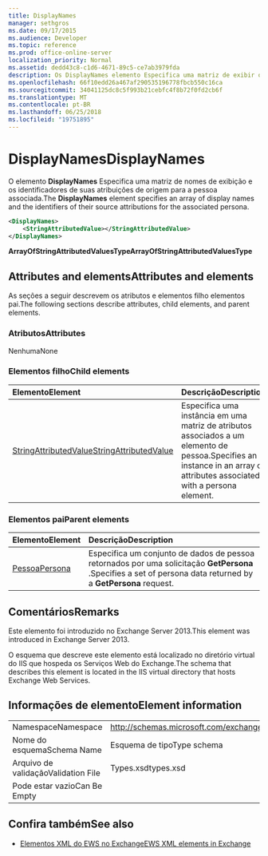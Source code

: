 ```yaml
---
title: DisplayNames
manager: sethgros
ms.date: 09/17/2015
ms.audience: Developer
ms.topic: reference
ms.prod: office-online-server
localization_priority: Normal
ms.assetid: dedd43c8-c1d6-4671-89c5-ce7ab3979fda
description: Os DisplayNames elemento Especifica uma matriz de exibir os nomes e os identificadores de suas atribuições de origem para a pessoa associada.
ms.openlocfilehash: 66f10edd26a467af290535196778fbcb550c16ca
ms.sourcegitcommit: 34041125dc8c5f993b21cebfc4f8b72f0fd2cb6f
ms.translationtype: MT
ms.contentlocale: pt-BR
ms.lasthandoff: 06/25/2018
ms.locfileid: "19751895"
---
```

# <a name="displaynames"></a><span data-ttu-id="33bb3-103">DisplayNames</span><span class="sxs-lookup"><span data-stu-id="33bb3-103">DisplayNames</span></span>

<span data-ttu-id="33bb3-104">O elemento **DisplayNames** Especifica uma matriz de nomes de exibição e os identificadores de suas atribuições de origem para a pessoa associada.</span><span class="sxs-lookup"><span data-stu-id="33bb3-104">The **DisplayNames** element specifies an array of display names and the identifiers of their source attributions for the associated persona.</span></span> 
  
```xml
<DisplayNames>
    <StringAttributedValue></StringAttributedValue>
</DisplayNames>
```

 <span data-ttu-id="33bb3-105">**ArrayOfStringAttributedValuesType**</span><span class="sxs-lookup"><span data-stu-id="33bb3-105">**ArrayOfStringAttributedValuesType**</span></span>
## <a name="attributes-and-elements"></a><span data-ttu-id="33bb3-106">Attributes and elements</span><span class="sxs-lookup"><span data-stu-id="33bb3-106">Attributes and elements</span></span>

<span data-ttu-id="33bb3-107">As seções a seguir descrevem os atributos e elementos filho elementos pai.</span><span class="sxs-lookup"><span data-stu-id="33bb3-107">The following sections describe attributes, child elements, and parent elements.</span></span>
  
### <a name="attributes"></a><span data-ttu-id="33bb3-108">Atributos</span><span class="sxs-lookup"><span data-stu-id="33bb3-108">Attributes</span></span>

<span data-ttu-id="33bb3-109">Nenhuma</span><span class="sxs-lookup"><span data-stu-id="33bb3-109">None</span></span>
  
### <a name="child-elements"></a><span data-ttu-id="33bb3-110">Elementos filho</span><span class="sxs-lookup"><span data-stu-id="33bb3-110">Child elements</span></span>

|<span data-ttu-id="33bb3-111">**Elemento**</span><span class="sxs-lookup"><span data-stu-id="33bb3-111">**Element**</span></span>|<span data-ttu-id="33bb3-112">**Descrição**</span><span class="sxs-lookup"><span data-stu-id="33bb3-112">**Description**</span></span>|
|:-----|:-----|
|[<span data-ttu-id="33bb3-113">StringAttributedValue</span><span class="sxs-lookup"><span data-stu-id="33bb3-113">StringAttributedValue</span></span>](stringattributedvalue.md) <br/> |<span data-ttu-id="33bb3-114">Especifica uma instância em uma matriz de atributos associados a um elemento de pessoa.</span><span class="sxs-lookup"><span data-stu-id="33bb3-114">Specifies an instance in an array of attributes associated with a persona element.</span></span>  <br/> |
   
### <a name="parent-elements"></a><span data-ttu-id="33bb3-115">Elementos pai</span><span class="sxs-lookup"><span data-stu-id="33bb3-115">Parent elements</span></span>

|<span data-ttu-id="33bb3-116">**Elemento**</span><span class="sxs-lookup"><span data-stu-id="33bb3-116">**Element**</span></span>|<span data-ttu-id="33bb3-117">**Descrição**</span><span class="sxs-lookup"><span data-stu-id="33bb3-117">**Description**</span></span>|
|:-----|:-----|
|[<span data-ttu-id="33bb3-118">Pessoa</span><span class="sxs-lookup"><span data-stu-id="33bb3-118">Persona</span></span>](persona.md) <br/> |<span data-ttu-id="33bb3-119">Especifica um conjunto de dados de pessoa retornados por uma solicitação **GetPersona** .</span><span class="sxs-lookup"><span data-stu-id="33bb3-119">Specifies a set of persona data returned by a **GetPersona** request.</span></span>  <br/> |
   
## <a name="remarks"></a><span data-ttu-id="33bb3-120">Comentários</span><span class="sxs-lookup"><span data-stu-id="33bb3-120">Remarks</span></span>

<span data-ttu-id="33bb3-121">Este elemento foi introduzido no Exchange Server 2013.</span><span class="sxs-lookup"><span data-stu-id="33bb3-121">This element was introduced in Exchange Server 2013.</span></span>
  
<span data-ttu-id="33bb3-122">O esquema que descreve este elemento está localizado no diretório virtual do IIS que hospeda os Serviços Web do Exchange.</span><span class="sxs-lookup"><span data-stu-id="33bb3-122">The schema that describes this element is located in the IIS virtual directory that hosts Exchange Web Services.</span></span>
  
## <a name="element-information"></a><span data-ttu-id="33bb3-123">Informações de elemento</span><span class="sxs-lookup"><span data-stu-id="33bb3-123">Element information</span></span>

|||
|:-----|:-----|
|<span data-ttu-id="33bb3-124">Namespace</span><span class="sxs-lookup"><span data-stu-id="33bb3-124">Namespace</span></span>  <br/> |http://schemas.microsoft.com/exchange/services/2006/types  <br/> |
|<span data-ttu-id="33bb3-125">Nome do esquema</span><span class="sxs-lookup"><span data-stu-id="33bb3-125">Schema Name</span></span>  <br/> |<span data-ttu-id="33bb3-126">Esquema de tipo</span><span class="sxs-lookup"><span data-stu-id="33bb3-126">Type schema</span></span>  <br/> |
|<span data-ttu-id="33bb3-127">Arquivo de validação</span><span class="sxs-lookup"><span data-stu-id="33bb3-127">Validation File</span></span>  <br/> |<span data-ttu-id="33bb3-128">Types.xsd</span><span class="sxs-lookup"><span data-stu-id="33bb3-128">types.xsd</span></span>  <br/> |
|<span data-ttu-id="33bb3-129">Pode estar vazio</span><span class="sxs-lookup"><span data-stu-id="33bb3-129">Can Be Empty</span></span>  <br/> ||
   
## <a name="see-also"></a><span data-ttu-id="33bb3-130">Confira também</span><span class="sxs-lookup"><span data-stu-id="33bb3-130">See also</span></span>

- [<span data-ttu-id="33bb3-131">Elementos XML do EWS no Exchange</span><span class="sxs-lookup"><span data-stu-id="33bb3-131">EWS XML elements in Exchange</span></span>](ews-xml-elements-in-exchange.md)

